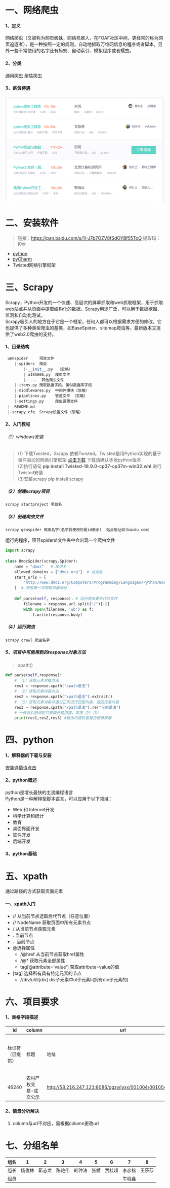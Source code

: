 # 一、网络爬虫
#### 1、定义
网络爬虫（又被称为网页蜘蛛，网络机器人，在FOAF社区中间，更经常的称为网页追逐者），是一种按照一定的规则，自动地抓取万维网信息的程序或者脚本。另外一些不常使用的名字还有蚂蚁、自动索引、模拟程序或者蠕虫。
#### 2、分类
通用爬虫 聚焦爬虫
#### 3、薪资待遇
![image](./img/爬虫工程师工资.png)

# 二、安装软件
>链接：https://pan.baidu.com/s/1I-J7b7OZV8fSdOYBf55ToQ 
提取码：j0xr
- [python](https://www.python.org/downloads/)
- [pyCharm](https://www.cnblogs.com/horns/p/10699949.html)
- Twisted网络引擎框架

# 三、Scrapy
Scrapy，Python开发的一个快速、高层次的屏幕抓取和web抓取框架，用于抓取web站点并从页面中提取结构化的数据。Scrapy用途广泛，可以用于数据挖掘、监测和自动化测试。  
Scrapy吸引人的地方在于它是一个框架，任何人都可以根据需求方便的修改。它也提供了多种类型爬虫的基类，如BaseSpider、sitemap爬虫等，最新版本又提供了web2.0爬虫的支持。
#### 1、目录结构
```python
 uekspider     项目文件
    |-spiders  爬虫
        |-__init__.py  （忽略）
        |-a185666.py  爬虫文件
        |- ...  其他爬虫文件
    |-items.py 爬取数据字段，类似数据库字段
    |-middlewares.py  中间件模块（忽略）
    |-pipelines.py    管道文件 （忽略）
    |-settings.py     爬虫设置文件
 |- README.md
 |-scrapy.cfg  Scrapy设置文件（忽略）
```
#### 2、入门教程
###### （1）windows安装
>(1) 下载Twisted，Scrapy 依赖Twisted。Twisted是用Python实现的基于事件驱动的网络引擎框架 [点击下载](https://www.lfd.uci.edu/~gohlke/pythonlibs/) 下载请确认本地python版本  
(2)执行语句 **pip install Twisted-18.9.0-cp37-cp37m-win32.whl**  进行Twisted安装  
(3)安装scrapy pip install scrapy

##### （2）创建scrapy项目
```python
scrapy startproject 项目名
```
##### （3）创建爬虫文件
```python
scrapy genspider 爬虫名字(名字我使用的是id表示)  站点地址如(baidu.com)
```
运行完程序，项目spiders\文件夹中会出现一个爬虫文件  
```python
import scrapy

class DmozSpider(scrapy.Spider):
    name = "dmoz"   # 爬虫名
    allowed_domains = ["dmoz.org"]  # 站点名
    start_urls = [
        "http://www.dmoz.org/Computers/Programming/Languages/Python/Books/",
    ]  # 爬虫第一次爬取页面地址

    def parse(self, response): # 运行爬虫要执行的文件
        filename = response.url.split("/")[-2]
        with open(filename, 'wb') as f:
            f.write(response.body)

```
##### （4）运行爬虫
```python
scrapy crawl 爬虫名字
```

##### 5、项目中可能用到的response对象方法
>xpath()
```python
def parse(self,response): 
    # （1）获取元素对象方法
    res1 = response.xpath("xpath语法")
    # （2）获取元素内容方法
    res2 = response.xpath("xpath语法").extract() 
    # （3）获取元素对象并通过正则进行匹配内容，返回元素内容
    res3 = response.xpath("xpath语法").re("正则语法")
    # 一般我们测试时只获取元素内容，常用（2）（3）
    print(res1,res2,res3) #输出内容检查是否能够获取
```
# 四、python
#### 1、解释器的下载与安装
[安装详情请点击](./python安装.md)
#### 2、python概述
python是增长最快的主流编程语言  
Python是一种解释型脚本语言，可以应用于以下领域：
- Web 和 Internet开发
- 科学计算和统计
- 教育
- 桌面界面开发
- 软件开发
- 后端开发
#### 3、python基础

# 五、xpath
通过路径的方式获取页面元素
#### 一、[xpath入门](http://www.w3school.com.cn/xpath/index.asp)
- // 从当前节点选取后代节点（任意位置）
- // NodeName  获取页面中所有元素节点
- /  从当前节点获取元素
- .  当前节点
- .. 当前节点
- @选择属性
  - /@href 从当前节点获取href属性
  - /@* 获取元素全部属性
  - tag[@attribute='value'] 获取attribute=value的值
- [tag] 选择所有具有特定元素的节点
  - //div/ul/li[div] div子元素中ul子元素li(拥有div子元素的)

# 六、项目要求
#### 1、表格字段描述
id|column|url|page_num|header_url|tail_url|detail_head_url|detail_tail_url|detail_xpath|detail_re|detail_url_xpath|detail_url_re|title_xpath|title_re|content_xpath|content_re|time_xpath|time_re|time_in_list|title_in_list|page_start_num|post_data|post_data_re|
---|---|---|---|---|---|---|---|---|---|---|---|---|---|---|---|---|---|---|---|---|---|---
标识符（已提供）|标题|地址|总页数|列表域名地址（变化值前全部地址不包含变化值）|变化值之后的全部地址（不包含变化值）|内容页的域名地址|内容页除域名外、变化值以外的地址(可选)|父元素xpath(可选)|父元素正则[可选]|内容页url的xpath|内容页url的正则|文章标题的xpath|文章标题的正则|文章内容的xpath|文章内容的正则|文章发表时间的xpath|文章发表时间的正则|时间是否在列表页（）|标题是否在列表页（）|列表页开始页码|post参数键值对|post变化值正则|
46240|农村产权交易-成交公示|http://58.216.247.121:8086/ggzy/jyxx/001004/001004004/about.html|
#### 2、情景分析解决
1. column与url不对应，需根据column更改url

# 七、分组名单
组名|1|2|3|4|5|6|7|8
---|---|---|---|---|---|---|---|---
组长|杨俊林|靳志龙|陈艳伟|韩钟涛|张斌|贾桂超|李彦榕|王莎莎|
组员| | | | | | |牛晓鑫| 